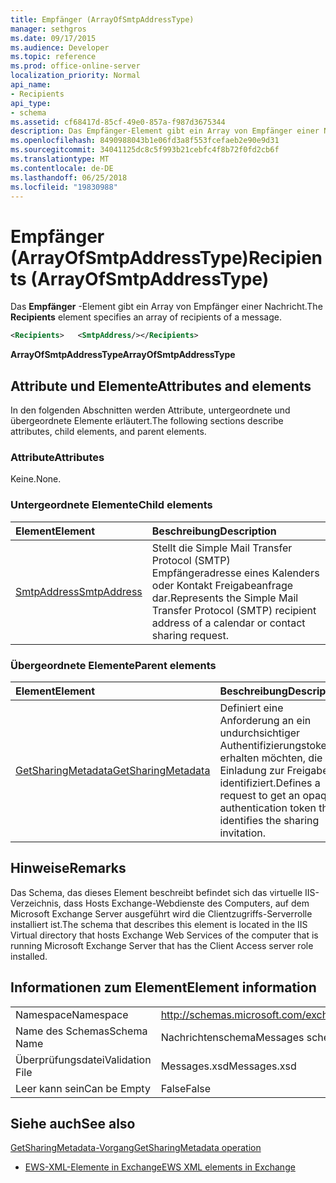 ```yaml
---
title: Empfänger (ArrayOfSmtpAddressType)
manager: sethgros
ms.date: 09/17/2015
ms.audience: Developer
ms.topic: reference
ms.prod: office-online-server
localization_priority: Normal
api_name:
- Recipients
api_type:
- schema
ms.assetid: cf68417d-85cf-49e0-857a-f987d3675344
description: Das Empfänger-Element gibt ein Array von Empfänger einer Nachricht.
ms.openlocfilehash: 8490988043b1e06fd3a8f553fcefaeb2e90e9d31
ms.sourcegitcommit: 34041125dc8c5f993b21cebfc4f8b72f0fd2cb6f
ms.translationtype: MT
ms.contentlocale: de-DE
ms.lasthandoff: 06/25/2018
ms.locfileid: "19830988"
---
```

# <a name="recipients-arrayofsmtpaddresstype"></a><span data-ttu-id="e1ebb-103">Empfänger (ArrayOfSmtpAddressType)</span><span class="sxs-lookup"><span data-stu-id="e1ebb-103">Recipients (ArrayOfSmtpAddressType)</span></span>

<span data-ttu-id="e1ebb-104">Das **Empfänger** -Element gibt ein Array von Empfänger einer Nachricht.</span><span class="sxs-lookup"><span data-stu-id="e1ebb-104">The **Recipients** element specifies an array of recipients of a message.</span></span> 
  
```xml
<Recipients>   <SmtpAddress/></Recipients>
```

 <span data-ttu-id="e1ebb-105">**ArrayOfSmtpAddressType**</span><span class="sxs-lookup"><span data-stu-id="e1ebb-105">**ArrayOfSmtpAddressType**</span></span>
## <a name="attributes-and-elements"></a><span data-ttu-id="e1ebb-106">Attribute und Elemente</span><span class="sxs-lookup"><span data-stu-id="e1ebb-106">Attributes and elements</span></span>

<span data-ttu-id="e1ebb-107">In den folgenden Abschnitten werden Attribute, untergeordnete und übergeordnete Elemente erläutert.</span><span class="sxs-lookup"><span data-stu-id="e1ebb-107">The following sections describe attributes, child elements, and parent elements.</span></span>
  
### <a name="attributes"></a><span data-ttu-id="e1ebb-108">Attribute</span><span class="sxs-lookup"><span data-stu-id="e1ebb-108">Attributes</span></span>

<span data-ttu-id="e1ebb-109">Keine.</span><span class="sxs-lookup"><span data-stu-id="e1ebb-109">None.</span></span>
  
### <a name="child-elements"></a><span data-ttu-id="e1ebb-110">Untergeordnete Elemente</span><span class="sxs-lookup"><span data-stu-id="e1ebb-110">Child elements</span></span>

|<span data-ttu-id="e1ebb-111">**Element**</span><span class="sxs-lookup"><span data-stu-id="e1ebb-111">**Element**</span></span>|<span data-ttu-id="e1ebb-112">**Beschreibung**</span><span class="sxs-lookup"><span data-stu-id="e1ebb-112">**Description**</span></span>|
|:-----|:-----|
|[<span data-ttu-id="e1ebb-113">SmtpAddress</span><span class="sxs-lookup"><span data-stu-id="e1ebb-113">SmtpAddress</span></span>](smtpaddress.md) <br/> |<span data-ttu-id="e1ebb-114">Stellt die Simple Mail Transfer Protocol (SMTP) Empfängeradresse eines Kalenders oder Kontakt Freigabeanfrage dar.</span><span class="sxs-lookup"><span data-stu-id="e1ebb-114">Represents the Simple Mail Transfer Protocol (SMTP) recipient address of a calendar or contact sharing request.</span></span>  <br/> |
   
### <a name="parent-elements"></a><span data-ttu-id="e1ebb-115">Übergeordnete Elemente</span><span class="sxs-lookup"><span data-stu-id="e1ebb-115">Parent elements</span></span>

|<span data-ttu-id="e1ebb-116">**Element**</span><span class="sxs-lookup"><span data-stu-id="e1ebb-116">**Element**</span></span>|<span data-ttu-id="e1ebb-117">**Beschreibung**</span><span class="sxs-lookup"><span data-stu-id="e1ebb-117">**Description**</span></span>|
|:-----|:-----|
|[<span data-ttu-id="e1ebb-118">GetSharingMetadata</span><span class="sxs-lookup"><span data-stu-id="e1ebb-118">GetSharingMetadata</span></span>](getsharingmetadata.md) <br/> |<span data-ttu-id="e1ebb-119">Definiert eine Anforderung an ein undurchsichtiger Authentifizierungstoken erhalten möchten, die die Einladung zur Freigabe identifiziert.</span><span class="sxs-lookup"><span data-stu-id="e1ebb-119">Defines a request to get an opaque authentication token that identifies the sharing invitation.</span></span>  <br/> |
   
## <a name="remarks"></a><span data-ttu-id="e1ebb-120">Hinweise</span><span class="sxs-lookup"><span data-stu-id="e1ebb-120">Remarks</span></span>

<span data-ttu-id="e1ebb-121">Das Schema, das dieses Element beschreibt befindet sich das virtuelle IIS-Verzeichnis, dass Hosts Exchange-Webdienste des Computers, auf dem Microsoft Exchange Server ausgeführt wird die Clientzugriffs-Serverrolle installiert ist.</span><span class="sxs-lookup"><span data-stu-id="e1ebb-121">The schema that describes this element is located in the IIS Virtual directory that hosts Exchange Web Services of the computer that is running Microsoft Exchange Server that has the Client Access server role installed.</span></span>
  
## <a name="element-information"></a><span data-ttu-id="e1ebb-122">Informationen zum Element</span><span class="sxs-lookup"><span data-stu-id="e1ebb-122">Element information</span></span>

|||
|:-----|:-----|
|<span data-ttu-id="e1ebb-123">Namespace</span><span class="sxs-lookup"><span data-stu-id="e1ebb-123">Namespace</span></span>  <br/> |http://schemas.microsoft.com/exchange/services/2006/messages  <br/> |
|<span data-ttu-id="e1ebb-124">Name des Schemas</span><span class="sxs-lookup"><span data-stu-id="e1ebb-124">Schema Name</span></span>  <br/> |<span data-ttu-id="e1ebb-125">Nachrichtenschema</span><span class="sxs-lookup"><span data-stu-id="e1ebb-125">Messages schema</span></span>  <br/> |
|<span data-ttu-id="e1ebb-126">Überprüfungsdatei</span><span class="sxs-lookup"><span data-stu-id="e1ebb-126">Validation File</span></span>  <br/> |<span data-ttu-id="e1ebb-127">Messages.xsd</span><span class="sxs-lookup"><span data-stu-id="e1ebb-127">Messages.xsd</span></span>  <br/> |
|<span data-ttu-id="e1ebb-128">Leer kann sein</span><span class="sxs-lookup"><span data-stu-id="e1ebb-128">Can be Empty</span></span>  <br/> |<span data-ttu-id="e1ebb-129">False</span><span class="sxs-lookup"><span data-stu-id="e1ebb-129">False</span></span>  <br/> |
   
## <a name="see-also"></a><span data-ttu-id="e1ebb-130">Siehe auch</span><span class="sxs-lookup"><span data-stu-id="e1ebb-130">See also</span></span>



[<span data-ttu-id="e1ebb-131">GetSharingMetadata-Vorgang</span><span class="sxs-lookup"><span data-stu-id="e1ebb-131">GetSharingMetadata operation</span></span>](getsharingmetadata-operation.md)


- [<span data-ttu-id="e1ebb-132">EWS-XML-Elemente in Exchange</span><span class="sxs-lookup"><span data-stu-id="e1ebb-132">EWS XML elements in Exchange</span></span>](ews-xml-elements-in-exchange.md)

